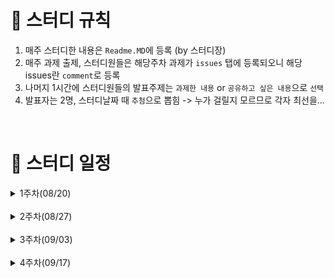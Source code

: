 # 📢 스터디 규칙
1. 매주 스터디한 내용은 `Readme.MD`에 등록 (by 스터디장)
2. 매주 과제 출제, 스터디원들은 해당주차 과제가 `issues` 탭에 등록되오니 해당 issues란 `comment`로 등록
3. 나머지 1시간에 스터디원들의 발표주제는 `과제한 내용` or `공유하고 싶은 내용`으로 `선택`
4. 발표자는 2명, 스터디날짜 때 `추첨`으로 뽑힘 -> 누가 걸릴지 모르므로 각자 최선을...

<br>

# 📅 스터디 일정

<details>
<summary>1주차(08/20)</summary>
<div markdown="1">

  - 자바 챌린지 스터디를 만든 idea 소개
  - 취지 -> 서로 스터디하면서 시너지를 낼 수 있는 환경설정, 기술 "공유" 세미나

  - POJO -> OOP 형식의 유지보수가능하게 돕는 자바 클래스, 데이터 그릇(Entity, Dto, VO 등)
    으로 활용, 우리 스터디에도 자바 프로그램의 in/out 흐름 파라미터로 사용!

  - Setting 환경: https://github.com/mooh2jj/javaChallenageProg.git
    - SpringBoot REST API로 Dto로 데이터값 POST방식(postman)으로 확인
    - 순수 자바 프로젝트로 진행해도 무관

  - 자바 성적 산출 프로그램 예시
    1) 비즈니스 로직 조건문 if 
    2) 도메인 주도 패턴 - 데이터처리로직 -> 관련 Domain Dto에 메서드로 이동
    3) stream API 로 데이터값 파싱

  - 향후계획: java챌린지스터디 -> Spring(Boot) REST API를 다루는 spring챌린지스터디 계획
  
  - 과제 세팅 소스: https://github.com/mooh2jj/javaChallenageProg.git
</div>
</details>

<br>

<details>
<summary>2주차(08/27)</summary>
<div markdown="2">

  - Builder 패턴
    - 점증적 생성자 패턴 vs 빌더패턴
    - 빌더패턴 이슈 => `NoArgs, AllArgs의 문제` => AllArgsConstructors는 
      생성자로서 인스턴스 맴버변수 순서의 영향을 받아 컴파일 오류가 아닌 런타임 오류가 생겨 치명적인 오류임! 
    - 결국에 NoArsConstrctors, 그리고 Builder가 생성자에 넣는 방식으로 사용
    - 참고) https://velog.io/@mooh2jj/빌더-패턴-왜-쓰는-거야

  - String vs StringBuilder, StringBuffer 
    - 메모리 성능 차이 =>  "+=" vs "append()" 
    - 불변객체 String => Constant pool(상수풀) 메모리에 할당.
      - String 생성방식 ""(리터럴방식) vs new String(); (new 연산자 방식)
    - StringBuffer vs StringBuilder  (멀티스레드 동기화 블록 o, x)

  - String 메서드 
    - equals()	// equals() vs "=="
    - spilt() && join()
    - replaceAll() => `정규표현식` => 활용범위가 넓음. 리눅스에서도 많이 사용
  
  <br>
  
  - 1주차 과제 소스: https://github.com/mooh2jj/javaChallenageProg/commit/a61d43b10d25126afbfcda8d39de17c8a0f4fb79
  - 강의 소스: https://github.com/mooh2jj/javaChallenageProg/commit/b12f5fdaf5000b6692acd5d00374c9fb96312f59
</div>
</details>
  
<br>

<details>
<summary>3주차(09/03)</summary>
<div markdown="3">

  - `Optional`
  : NullPointerException(NPE) 대응 자바 객체  

    1) 생성
    Optional.empty(), of(), ofnullable(), stream()

    2) 접근
    get(), orElse(), orElseGet(), orElseThrow(), ifPresent()


  - `streamAPI` 

    * 함수형 인터페이스 : 인터페이스 하나의 추상메서드 => 람다형식 
      (인자) -> {반환} 
    * 함수형 인터페이스 종류
      - Function : (인자) -> {반환} 
      - Supplyer : () -> {반환}
      - Consumer : (인자) -> { }
      - Predicate : boolean

    * stream의 장점
      for문을 예를 들어, 보기가 좋아  
      메서드 => 뭐하나 선언적 프로그래밍

    * 외부연산 vs 내부연산 : pure하게 관리한다. => "순수함수"

    * lazy 연산 
      : stream => 처음연산 + 중간연산 + 최종연산 
      중간연산의 데이터 호출은 최종연산때까지 반환을 미룬다. 

    * `불변성` 
      : pure function 값의 상태 연산을 하는 도중에는 외부에서 변경을 할 수 없다. => "캡슐화" 와 같은 맥락 

    * stream API 예제
      1) 연산
      2) 내부 데이터 파싱
      3) List<Dto> -> Collect 표현

    * 참고
      - https://velog.io/@mooh2jj/자바-람다Lamda-그리고-함수프로그래밍방식
      - https://velog.io/@mooh2jj/왜-함수형-프로그래밍인가

  -  `StringUtils`
    : StringUtils.hasText(str) => boolean 으로 
    비즈니스 로직에서 가장 많이 받는 데이터 타입인 String의 null 체크에 많이 사용
  
  <br>
  
  - 2주차 과제 소스: https://github.com/mooh2jj/javaChallenageProg/commit/7bdd7217b17b054eb16a889550ea9aec8ec3960f
  - 강의 소스: https://github.com/mooh2jj/javaChallenageProg/commit/a13921b762dcd2a3caf2e8b1d8a420c99483da9e
</div>
</details>

<br>

<details>
<summary>4주차(09/17)</summary>
<div markdown="3">

  - `객체지향 정의`
    : 유지보수, 최대한 다른 뭔가에 영향(side effect)을 최대한 줄이는 방향으로 코딩하는 방식

    1) 절차지향 설계 방식과 비교
    절차지향 : 한 데이터를 가지고 프로시저(함수)가 사용하는 방식, 코드를 짜면 짤수록 한 데이터를 가지고 연관된 프로시저(함수)가 많아진다. => 유지보수가 굉장히 어렵다. 
    
    2) 객체지향과 사실과 오해 - 객체지향을 접근할 때 알아두면 좋은 책
    - 객체는 `책임`에 따른 `역할(추상화)`로 `협력`한다.
    - 참고) https://velog.io/@mooh2jj/book리뷰-객체지향의-사실과-오해


  - `SOLID 원칙` 
    : 객체지향설계를 위한 흐름, 원칙
    
    1) SRP: Client에는 order 행위, Menu에는 choose 행위 등 클래스에 맞는 책임을 할당해준다.
    2) OCP: Chef라는 추상화클래스(인터페이스)를 사용하여 chef를 구현한 클래스가 확장되어도 chef를 사용한 client에게는 변경이 닫혀있다.
    3) LSP: Chef 객체를 생성할 때 chef를 구현한 하위클래스들로 치환해서 생성해도 문제가 없다.
    4) ISP: Chef 인터페이스에는 최소한 메서드만 있다.
    4) DIP: 상위객체인 Client가 Chef라는 추상화클래스(인터페이스)에 의존하여 구현클래스인 하위객체들이 Clinet에 의존하여 의존관계를 역전시킬 수 있다.
    
    * 참고) OrderDish 과제 https://github.com/mooh2jj/orderDish.git

  - `디자인 패턴`
    : SOLID 원칙을 기반으로 객체지향 설계를 위한 공식화된 패턴들
    
    * 종류 : 싱글톤패턴, 팩토리패턴, 전략패턴, 프록시패턴, 빌더패턴, 옵저버패턴, 방문자패턴 등등 
    1) 싱글톤패턴: 하나의 인스턴스를 참조해서 사용하는 패턴, 스프링 빈이 이를 활용한 패턴.
    2) 전략패턴: 하나의 전략을 컨텍스트에 주입하는 패턴, 스프링 DI가 이를 활용한 패턴.
    3) 프록시패턴: 대리자(프록시)를 내새워 호출하는 메서드 기능을 위임하는 패턴, 스프링 AOP가 이를 활용한 패턴.
    
    * 참고) https://velog.io/@mooh2jj/스프링을-위한-디자인패턴-정리
    
  <br>
  
  - 3주차 과제 소스(영권님 과제소스): https://github.com/choiyoungkwon12/javaChallengeStudy/commit/ec9db054587dffd2817ab888890816e528eee22c
</div>
</details>
